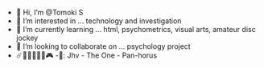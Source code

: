 - 👋 Hi, I’m @Tomoki S
- 👀 I’m interested in ... technology and investigation
- 🌱 I’m currently learning ... html, psychometrics, visual arts, amateur disc jockey
- 💞️ I’m looking to collaborate on ... psychology project
- ☄️🦇🧠🌙💫📖🎮
-🌟: Jhv - The One - Pan-horus
<!---
reddsky51/reddsky51 is a ✨ special ✨ repository because its `README.md` (this file) appears on your GitHub profile.
You can click the Preview link to take a look at your changes.
--->
